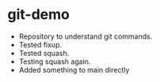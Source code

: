 # git-demo

- Repository to understand git commands.
- Tested fixup.
- Tested squash.
- Testing squash again.
- Added something to main directly